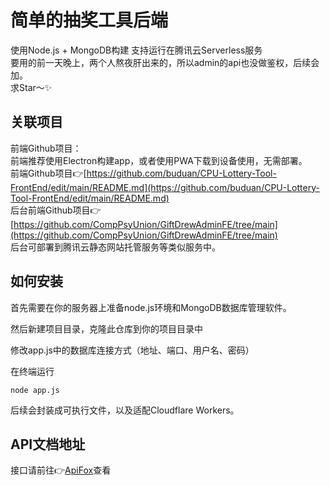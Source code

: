 # 简单的抽奖工具后端

使用Node.js + MongoDB构建 支持运行在腾讯云Serverless服务  
要用的前一天晚上，两个人熬夜肝出来的，所以admin的api也没做鉴权，后续会加。  
求Star～✨

## 关联项目
前端Github项目：  
前端推荐使用Electron构建app，或者使用PWA下载到设备使用，无需部署。  
前端Github项目👉[https://github.com/buduan/CPU-Lottery-Tool-FrontEnd/edit/main/README.md](https://github.com/buduan/CPU-Lottery-Tool-FrontEnd/edit/main/README.md)  
后台前端Github项目👉[https://github.com/CompPsyUnion/GiftDrewAdminFE/tree/main](https://github.com/CompPsyUnion/GiftDrewAdminFE/tree/main)   
后台可部署到腾讯云静态网站托管服务等类似服务中。  

## 如何安装  
首先需要在你的服务器上准备node.js环境和MongoDB数据库管理软件。

然后新建项目目录，克隆此仓库到你的项目目录中

修改app.js中的数据库连接方式（地址、端口、用户名、密码）

在终端运行
```
node app.js
```
后续会封装成可执行文件，以及适配Cloudflare Workers。

## API文档地址
接口请前往👉[ApiFox](https://app.apifox.com/project/5639349)查看
